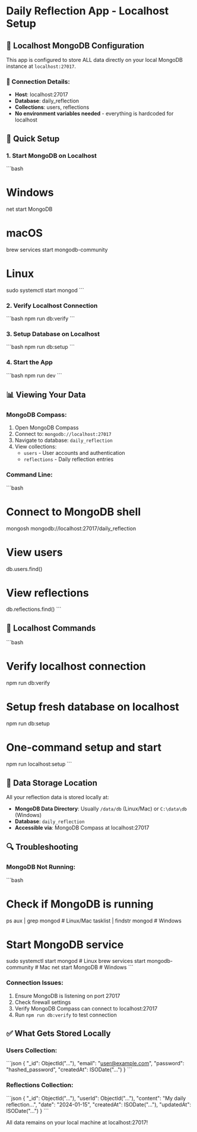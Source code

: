 # Daily Reflection App - Localhost Setup

## 🎯 Localhost MongoDB Configuration

This app is configured to store ALL data directly on your local MongoDB instance at `localhost:27017`.

### 📍 Connection Details:
- **Host**: localhost:27017
- **Database**: daily_reflection
- **Collections**: users, reflections
- **No environment variables needed** - everything is hardcoded for localhost

## 🚀 Quick Setup

### 1. Start MongoDB on Localhost
\`\`\`bash
# Windows
net start MongoDB

# macOS
brew services start mongodb-community

# Linux
sudo systemctl start mongod
\`\`\`

### 2. Verify Localhost Connection
\`\`\`bash
npm run db:verify
\`\`\`

### 3. Setup Database on Localhost
\`\`\`bash
npm run db:setup
\`\`\`

### 4. Start the App
\`\`\`bash
npm run dev
\`\`\`

## 📊 Viewing Your Data

### MongoDB Compass:
1. Open MongoDB Compass
2. Connect to: `mongodb://localhost:27017`
3. Navigate to database: `daily_reflection`
4. View collections:
   - `users` - User accounts and authentication
   - `reflections` - Daily reflection entries

### Command Line:
\`\`\`bash
# Connect to MongoDB shell
mongosh mongodb://localhost:27017/daily_reflection

# View users
db.users.find()

# View reflections
db.reflections.find()
\`\`\`

## 🔧 Localhost Commands

\`\`\`bash
# Verify localhost connection
npm run db:verify

# Setup fresh database on localhost
npm run db:setup

# One-command setup and start
npm run localhost:setup
\`\`\`

## 📁 Data Storage Location

All your reflection data is stored locally at:
- **MongoDB Data Directory**: Usually `/data/db` (Linux/Mac) or `C:\data\db` (Windows)
- **Database**: `daily_reflection`
- **Accessible via**: MongoDB Compass at localhost:27017

## 🔍 Troubleshooting

### MongoDB Not Running:
\`\`\`bash
# Check if MongoDB is running
ps aux | grep mongod  # Linux/Mac
tasklist | findstr mongod  # Windows

# Start MongoDB service
sudo systemctl start mongod  # Linux
brew services start mongodb-community  # Mac
net start MongoDB  # Windows
\`\`\`

### Connection Issues:
1. Ensure MongoDB is listening on port 27017
2. Check firewall settings
3. Verify MongoDB Compass can connect to localhost:27017
4. Run `npm run db:verify` to test connection

## ✅ What Gets Stored Locally

### Users Collection:
\`\`\`json
{
  "_id": ObjectId("..."),
  "email": "user@example.com",
  "password": "hashed_password",
  "createdAt": ISODate("...")
}
\`\`\`

### Reflections Collection:
\`\`\`json
{
  "_id": ObjectId("..."),
  "userId": ObjectId("..."),
  "content": "My daily reflection...",
  "date": "2024-01-15",
  "createdAt": ISODate("..."),
  "updatedAt": ISODate("...")
}
\`\`\`

All data remains on your local machine at localhost:27017!
